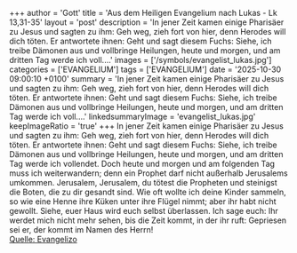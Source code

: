 +++
author = 'Gott'
title = 'Aus dem Heiligen Evangelium nach Lukas - Lk 13,31-35'
layout = 'post'
description = 'In jener Zeit kamen einige Pharisäer zu Jesus und sagten zu ihm: Geh weg, zieh fort von hier, denn Herodes will dich töten. Er antwortete ihnen: Geht und sagt diesem Fuchs: Siehe, ich treibe Dämonen aus und vollbringe Heilungen, heute und morgen, und am dritten Tag werde ich voll....'
images = ['/symbols/evangelist_lukas.jpg']
categories = ['EVANGELIUM']
tags = ['EVANGELIUM']
date = '2025-10-30 09:00:10 +0100'
summary = 'In jener Zeit kamen einige Pharisäer zu Jesus und sagten zu ihm: Geh weg, zieh fort von hier, denn Herodes will dich töten. Er antwortete ihnen: Geht und sagt diesem Fuchs: Siehe, ich treibe Dämonen aus und vollbringe Heilungen, heute und morgen, und am dritten Tag werde ich voll....'
linkedsummaryImage = 'evangelist_lukas.jpg'
keepImageRatio = 'true'
+++
In jener Zeit kamen einige Pharisäer zu Jesus und sagten zu ihm: Geh weg, zieh fort von hier, denn Herodes will dich töten.
Er antwortete ihnen: Geht und sagt diesem Fuchs: Siehe, ich treibe Dämonen aus und vollbringe Heilungen, heute und morgen, und am dritten Tag werde ich vollendet.<!--more-->
Doch heute und morgen und am folgenden Tag muss ich weiterwandern; denn ein Prophet darf nicht außerhalb Jerusalems umkommen.
Jerusalem, Jerusalem, du tötest die Propheten und steinigst die Boten, die zu dir gesandt sind. Wie oft wollte ich deine Kinder sammeln, so wie eine Henne ihre Küken unter ihre Flügel nimmt; aber ihr habt nicht gewollt.
Siehe, euer Haus wird euch selbst überlassen. Ich sage euch: Ihr werdet mich nicht mehr sehen, bis die Zeit kommt, in der ihr ruft: Gepriesen sei er, der kommt im Namen des Herrn!<br> [Quelle: Evangelizo](https://evangeliumtagfuertag.org/DE/gospel)